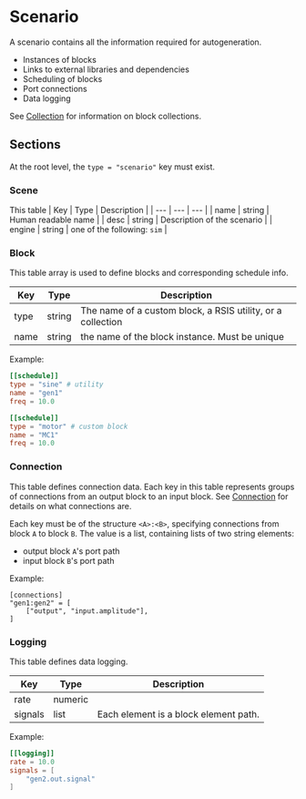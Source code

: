 # Scenario
A scenario contains all the information required for autogeneration.

- Instances of blocks
- Links to external libraries and dependencies
- Scheduling of blocks
- Port connections
- Data logging

See [Collection](./Collection.md) for information on block collections.

## Sections
At the root level, the `type = "scenario"` key must exist.

### Scene
This table 
| Key | Type | Description |
| --- | --- | --- |
| name | string | Human readable name |
| desc | string | Description of the scenario |
| engine | string | one of the following: `sim` |

### Block
This table array is used to define blocks and corresponding schedule info.

| Key | Type | Description |
| --- | --- | --- |
| type | string | The name of a custom block, a RSIS utility, or a collection |
| name | string | the name of the block instance. Must be unique |

Example:

```toml
[[schedule]]
type = "sine" # utility
name = "gen1"
freq = 10.0

[[schedule]]
type = "motor" # custom block
name = "MC1"
freq = 10.0
```

### Connection
This table defines connection data. Each key in this table represents groups of connections from an output block to an input block. See [Connection](./Connection.md) for details on what connections are.

Each key must be of the structure `<A>:<B>`, specifying connections from block `A` to block `B`. The value is a list, containing lists of two string elements:
- output block `A`'s port path
- input block `B`'s port path

Example:
```
[connections]
"gen1:gen2" = [
    ["output", "input.amplitude"],
]
```

### Logging
This table defines data logging.


| Key | Type | Description |
| --- | --- | --- |
| rate | numeric | |
| signals | list | Each element is a block element path.

Example:
```toml
[[logging]]
rate = 10.0
signals = [
    "gen2.out.signal"
]
```
